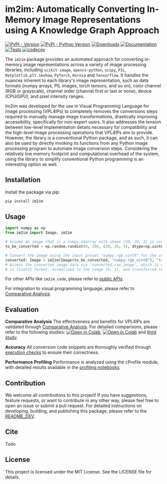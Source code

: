 # im2im: Automatically Converting In-Memory Image Representations using A Knowledge Graph Approach

[![PyPI - Version](https://img.shields.io/pypi/v/im2im.svg)](https://pypi.org/project/im2im/)
[![PyPI - Python Version](https://img.shields.io/pypi/pyversions/im2im)](https://pypi.org/project/im2im/)
[![Downloads](https://static.pepy.tech/badge/im2im)](https://pepy.tech/project/im2im)
[![Documentation](https://img.shields.io/badge/Doc-tutorial-blue)](https://github.com/c3di/im2im/blob/main/tutorial.ipynb)
[![Tests](https://github.com/c3di/im2im/actions/workflows/python%20tests%20with%20coverage.yml/badge.svg)](https://github.com/c3di/im2im/actions/workflows/python%20tests%20with%20coverage.yml)
[![codecov](https://codecov.io/github/c3di/im2im/graph/badge.svg?token=BWBXANX8W7)](https://codecov.io/github/c3di/im2im)

The `im2im` package provides an automated approach for converting in-memory image representations across a variety of image processing libraries, including `scikit-image`, `opencv-python`, `scipy`, `PIL`, `Matplotlib.plt.imshow`, `PyTorch`, `Kornia` and `Tensorflow`. It handles the nuances inherent to each library's image representation, such as data formats (numpy arrays, PIL images, torch tensors, and so on), color channel (RGB or grayscale), channel order (channel first or last or none), device (CPU/GPU), and pixel intensity ranges.

Im2im was developed for the use in Visual Programming Language for image processing (VPL4IPs) to completely removes the conversions steps required to manually manage image transformations, drastically improving accessibility, specifically for non-expert users. It also addresses the tension between low-level implementation details necessary for compatibility and the high-level image processing operations that VPL4IPs aim to provide. However, the library is a conventional Python package, and as such, it can also be used by directly invoking its functions from any Python image processing program to automate image conversion steps. Considering the relatively low memory footprint and computational overhead of the system, using the library to simplify conventional Python programming is an interesting option as well. 


## Installation

Install the package via pip:
```bash
pip install im2im
```


## Usage

```python
import numpy as np
from im2im import Image, im2im

# Assume an image that is a numpy.ndarray with shape (20, 20, 3) in uint8 format
to_be_converted = np.random.randint(0, 256, (20, 20, 3), dtype=np.uint8)

# Convert the image using the input preset "numpy.rgb_uint8" for the source image and "torch.gpu" for the target image.
converted: Image = im2im(Image(to_be_converted, "numpy.rgb_uint8"), "torch.gpu")
# Access the converted image data via 'converted.raw_image', which is now a torch tensor with shape (1, 3, 20, 20),
# in float32 format, normalized to the range [0, 1], and transferred to the GPU.
```

For other APIs like `im2im_code`, please refer to [public APIs](https://github.com/c3di/im2im/blob/main/src/im2im/api.py). 

For integration to visual programming language, please refer to [Comparative Analysis](https://github.com/c3di/im2im/blob/main/comparative_analysis).

## Evaluation

**Comparative Analysis**
The effectiveness and benefits for VPL4IPs are validated through [Comparative Analysis](https://github.com/c3di/im2im/blob/main/comparative_analysis). For detailed comparisons, please refer to the following studies: [![Open in Colab](https://colab.research.google.com/assets/colab-badge.svg)](https://colab.research.google.com/drive/1cf5M1gOMdMXaRIKsCYalVj99RzMYSy8C?usp=sharing), [![Open in Colab](https://colab.research.google.com/assets/colab-badge.svg)](https://colab.research.google.com/drive/1qPPL-IvovlhdKv-_0SjADBSOc60SPZDT?usp=sharing) and [third study](https://github.com/c3di/im2im/blob/main/comparative_analysis/3/Implementation_Comparison.pdf).

**Accuracy**
All conversion code snippets are thoroughly verified through [execution checks](https://github.com/c3di/im2im/blob/main/tests/test_conversion_code_in_kg.py) to ensure their correctness.

**Performance Profiling**
Performance is analyzed using the cProfile module, with detailed results available in the [profiling notebooks](https://github.com/c3di/im2im/blob/main/profile).

## Contribution

We welcome all contributions to this project! If you have suggestions, feature requests, or want to contribute in any other way, please feel free to open an issue or submit a pull request. For detailed instructions on developing, building, and publishing this package, please refer to the [README_DEV](https://github.com/c3di/im2im/blob/main/README_Dev.md).

## Cite

Todo

## License

This project is licensed under the MIT License. See the LICENSE file for details.

